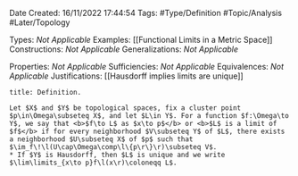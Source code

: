 <div class="topSpace"></div>

Date Created: 16/11/2022 17:44:54
Tags: #Type/Definition #Topic/Analysis #Later/Topology

Types: <i>Not Applicable</i>
Examples: [[Functional Limits in a Metric Space]]
Constructions: <i>Not Applicable</i>
Generalizations: <i>Not Applicable</i>

Properties: <i>Not Applicable</i>
Sufficiencies: <i>Not Applicable</i>
Equivalences: <i>Not Applicable</i>
Justifications: [[Hausdorff implies limits are unique]]

``` ad-Definition
title: Definition.

Let $X$ and $Y$ be topological spaces, fix a cluster point $p\in\Omega\subseteq X$, and let $L\in Y$. For a function $f:\Omega\to Y$, we say that <b>$f\to L$ as $x\to p$</b> or <b>$L$ is a limit of $f$</b> if for every neighborhood $V\subseteq Y$ of $L$, there exists a neighborhood $U\subseteq X$ of $p$ such that $\im_f\!\l(U\cap\Omega\comp\l\{p\r\}\r)\subseteq V$.
* If $Y$ is Hausdorff, then $L$ is unique and we write $\lim\limits_{x\to p}f\l(x\r)\coloneqq L$.

```

